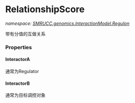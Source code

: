 ﻿# RelationshipScore
_namespace: [SMRUCC.genomics.InteractionModel.Regulon](./index.md)_

带有分值的互做关系




### Properties

#### InteractorA
通常为Regulator
#### InteractorB
通常为目标调控对象
